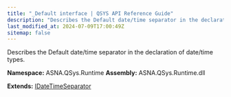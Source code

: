 ```yaml
---
title: "_Default interface | QSYS API Reference Guide"
description: "Describes the Default date/time separator in the declaration of date/time types. "
last_modified_at: 2024-07-09T17:00:49Z
sitemap: false
---
```


Describes the Default date/time separator in the declaration of date/time types.

**Namespace:** ASNA.QSys.Runtime
**Assembly:** ASNA.QSys.Runtime.dll

**Extends:** [IDateTimeSeparator](/reference/runtime/qsys-runtime/i-date-time-separator.html)
<br>
<br>
